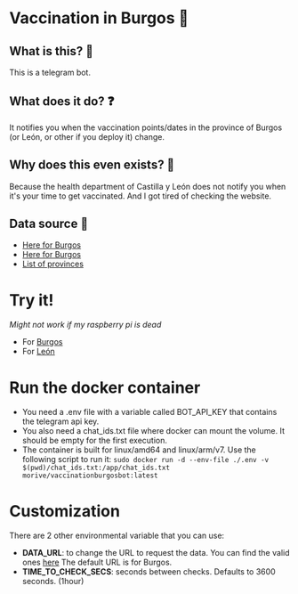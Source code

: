 # Vaccination in Burgos 💉
## What is this? 🤖
This is a telegram bot.
## What does it do? ❓
It notifies you when the vaccination points/dates in the province of Burgos (or León, or other if you deploy it) change.
## Why does this even exists? 🤔
Because the health department of Castilla y León does not notify you when it's your time to get vaccinated. And I got tired of checking the website.
## Data source 💾
- [Here for Burgos](https://www.saludcastillayleon.es/es/covid-19-poblacion/vacunacion-covid-19/lugares-vacunacion/burgos)
- [Here for Burgos](https://www.saludcastillayleon.es/es/covid-19-poblacion/vacunacion-covid-19/lugares-vacunacion/leon)
- [List of provinces](https://www.saludcastillayleon.es/es/covid-19-poblacion/vacunacion-covid-19/lugares-vacunacion)

# Try it!
*Might not work if my raspberry pi is dead*
- For [Burgos](https://t.me/VacunasEnBurgosBot)
- For [León](https://t.me/VacunasEnLeonBot)

# Run the docker container
- You need a .env file with a variable called BOT_API_KEY that contains the telegram api key.
- You also need a chat_ids.txt file where docker can mount the volume. It should be empty for the first execution.
- The container is built for linux/amd64 and linux/arm/v7.
Use the following script to run it:
```sudo docker run -d --env-file ./.env -v $(pwd)/chat_ids.txt:/app/chat_ids.txt morive/vaccinationburgosbot:latest```

# Customization
There are 2 other environmental variable that you can use:
- **DATA_URL**: to change the URL to request the data. You can find the valid ones [here](https://www.saludcastillayleon.es/es/covid-19-poblacion/vacunacion-covid-19/lugares-vacunacion) The default URL is for Burgos.
- **TIME_TO_CHECK_SECS**: seconds between checks. Defaults to 3600 seconds. (1hour)

